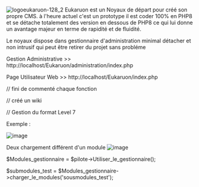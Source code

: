 #
![logoeukaruon-128_2](https://user-images.githubusercontent.com/9467611/152698385-2b5f557c-7ec0-4e2b-8325-5b7197a694cb.png)
Eukaruon est un Noyaux de départ pour créé son propre CMS.
à l'heure actuel c'est un prototype il est coder 100% en PHP8 et se détache totalement 
des version en dessous de PHP8 ce qui lui donne un avantage majeur en terme de rapidité
et de fluidité.

Le noyaux dispose dans gestionnaire d'administration minimal détacher et non intrusif qui peut être
retirer du projet sans probléme


Gestion Administrative >> http://localhost/Eukaruon/administration/index.php

Page Utilisateur Web >> http://localhost/Eukaruon/index.php

// fini de commenté chaque fonction 

// créé un wiki

// Gestion du format Level 7

Exemple :

![image](https://user-images.githubusercontent.com/9467611/136052482-6a6b2ac4-190b-4c44-92f1-2302d95eadf7.png)

Deux chargement différent d'un module
![image](https://user-images.githubusercontent.com/9467611/136200909-0873663f-9936-47d9-ad3c-9f38e2531c28.png)

$Modules_gestionnaire = $pilote->Utiliser_le_gestionnaire();

$submodules_test = $Modules_gestionnaire->charger_le_modules('sousmodules_test');



